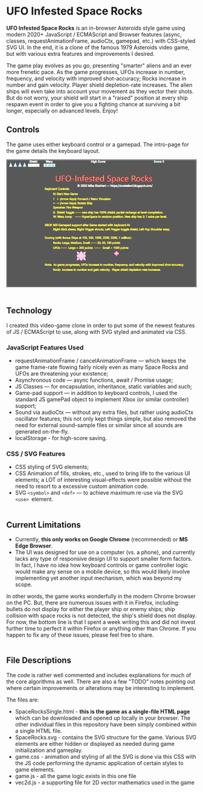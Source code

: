 # UFO Infested Space Rocks
**UFO Infested Space Rocks** is an in-browser Asteroids style game using modern 2020+ JavaScript / ECMAScript and Browser features (async, classes, requestAnimationFrame, audioCtx, gamepad, etc.) with CSS-styled SVG UI. In the end, it is a clone of the famous 1979 Asteroids video game, but with various extra features and improvements I desired.

The game play evolves as you go, presenting "smarter" aliens and an ever more frenetic pace.  As the game progresses, UFOs increase in number, frequency, and velocity with improved shot-accuracy; Rocks increase in number and gain velocity.  Player shield depletion-rate increases. The alien ships will even take into account your movement as they vector their shots. But do not worry, your shield will start in a "raised" position at every ship respawn event in order to give you a fighting chance at surviving a bit longer, especially on advanced levels. Enjoy!

## Controls
The game uses either keyboard control or a gamepad. The intro-page for the game details the keyboard layout.

![Intro Screen from Game](game-intro-screenshot.jpg)
<br><br>

## Technology
I created this video-game clone in order to put some of the newest features of JS / ECMAScript to use, along with SVG styled and animated via CSS.

### JavaScript Features Used
* requestAnimationFrame / cancelAnimationFrame — which keeps the game frame-rate flowing fairly nicely even as many Space Rocks and UFOs are threatening your existence;
* Asynchronous code — async functions, await / Promise usage;
* JS Classes  — for encapsulation, inheritance, static variables and such;
* Game-pad support  — in addition to keyboard controls, I used the standard JS gamePad object to implement Xbox (or similar controller) support;
* Sound via audioCtx — without any extra files, but rather using audioCtx oscillator features; this not only kept things simple, but also removed the need for external sound-sample files or similar since all sounds are generated on-the-fly.
* localStorage - for high-score saving.

### CSS / SVG Features
* CSS styling of SVG elements;
* CSS Animation of fills, strokes, etc., used to bring life to the various UI elements; a LOT of interesting visual-effects were possible without the need to resort to a excessive custom animation code. 
* SVG ```<symbol>``` and ```<def>``` — to achieve maximum re-use via the SVG ```<use> ```element.
<br><br>

## Current Limitations
* Currently, **this only works on Google Chrome** (recommended) or **MS Edge Browser**.
* The UI was designed for use on a computer (vs. a phone), and currently lacks any type of responsive design UI to support smaller form factors. In fact, I have no idea how keyboard controls or game controller logic would make any sense on a mobile device, so this would likely involve implementing yet another input mechanism, which was beyond my scope.

In other words, the game works wonderfully in the modern Chrome browser on the PC.  But, there are numerous issues with it in Firefox, including: bullets do not display for either the player ship or enemy ships; ship collision with space rocks is not detected, the ship's shield does not display.  For now, the bottom line is that I spent a week writing this and did not invest further time to perfect it within Firefox or anything other than Chrome.  If you happen to fix any of these issues, please feel free to share.
<br><br>

## File Descriptions
The code is rather well commented and includes explanations for much of the core algorithms as well. There are also a few "TODO" notes pointing out where certain improvements or alterations may be interesting to implement. 

The files are:
* SpaceRocksSingle.html - **this is the game as a single-file HTML page** which can be downloaded and opened up locally in your browser. The other individual files in this repository have been simply combined within a single HTML file.
* SpaceRocks.svg - contains the SVG structure for the game. Various SVG elements are either hidden or displayed as needed during game initialization and gameplay.
* game.css - animation and styling of all the SVG is done via this CSS with the JS code performing the dynamic application of certain styles to game elements.
* game.js - all the game logic exists in this one file
* vec2d.js - a supporting file for 2D vector mathematics used in the game
